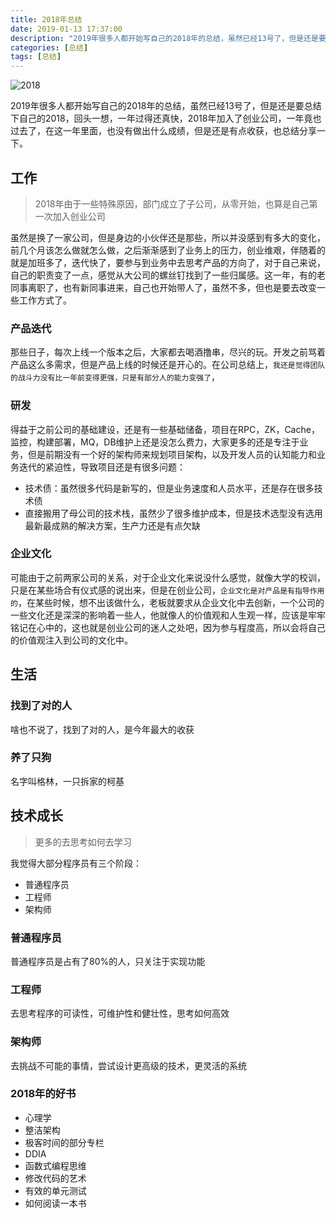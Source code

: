 ```yaml
---
title: 2018年总结
date: 2019-01-13 17:37:00
description: "2019年很多人都开始写自己的2018年的总结，虽然已经13号了，但是还是要总结下自己的2018，回头一想，一年过得还真快，2018年加入了创业公司，一年竟也过去了，在这一年里面，也没有做出什么成绩，但是还是有点收获，也总结分享一下。"
categories: [总结]
tags: [总结]
---
```



![2018](http://image.wufazhuce.com/FkfPZxbajsvcUM7qDmr-sq_yrrH5)

2019年很多人都开始写自己的2018年的总结，虽然已经13号了，但是还是要总结下自己的2018，回头一想，一年过得还真快，2018年加入了创业公司，一年竟也过去了，在这一年里面，也没有做出什么成绩，但是还是有点收获，也总结分享一下。

## 工作

> 2018年由于一些特殊原因，部门成立了子公司，从零开始，也算是自己第一次加入创业公司  

虽然是换了一家公司，但是身边的小伙伴还是那些，所以并没感到有多大的变化，前几个月该怎么做就怎么做，之后渐渐感到了业务上的压力，创业维艰，伴随着的就是加班多了，迭代快了，要参与到业务中去思考产品的方向了，对于自己来说，自己的职责变了一点，感觉从大公司的螺丝钉找到了一些归属感。这一年，有的老同事离职了，也有新同事进来，自己也开始带人了，虽然不多，但也是要去改变一些工作方式了。

### 产品迭代

那些日子，每次上线一个版本之后，大家都去喝酒撸串，尽兴的玩。开发之前骂着产品这么多需求，但是产品上线的时候还是开心的。在公司总结上，`我还是觉得团队的战斗力没有比一年前变得更强，只是有部分人的能力变强了`，

### 研发

得益于之前公司的基础建设，还是有一些基础储备，项目在RPC，ZK，Cache，监控，构建部署，MQ，DB维护上还是没怎么费力，大家更多的还是专注于业务，但是前期没有一个好的架构师来规划项目架构，以及开发人员的认知能力和业务迭代的紧迫性，导致项目还是有很多问题：

- 技术债：虽然很多代码是新写的，但是业务速度和人员水平，还是存在很多技术债
- 直接搬用了母公司的技术栈，虽然少了很多维护成本，但是技术选型没有选用最新最成熟的解决方案，生产力还是有点欠缺


### 企业文化

可能由于之前两家公司的关系，对于企业文化来说没什么感觉，就像大学的校训，只是在某些场合有仪式感的说出来，但是在创业公司，`企业文化是对产品是有指导作用的`，在某些时候，想不出该做什么，老板就要求从企业文化中去创新，一个公司的一些文化还是深深的影响着一些人，他就像人的价值观和人生观一样，应该是牢牢铭记在心中的，这也就是创业公司的迷人之处吧，因为参与程度高，所以会将自己的价值观注入到公司的文化中。

## 生活
### 找到了对的人

啥也不说了，找到了对的人，是今年最大的收获

### 养了只狗

名字叫格林，一只拆家的柯基

## 技术成长

> 更多的去思考如何去学习  

我觉得大部分程序员有三个阶段：

- 普通程序员
- 工程师
- 架构师

### 普通程序员

普通程序员是占有了80%的人，只关注于实现功能

### 工程师

去思考程序的可读性，可维护性和健壮性，思考如何高效

### 架构师

去挑战不可能的事情，尝试设计更高级的技术，更灵活的系统


### 2018年的好书

- 心理学
- 整洁架构
- 极客时间的部分专栏
- DDIA
- 函数式编程思维
- 修改代码的艺术
- 有效的单元测试
- 如何阅读一本书
